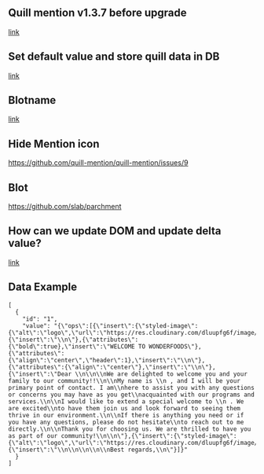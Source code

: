 ## Quill mention v1.3.7 before upgrade

[link](https://github.com/quill-mention/quill-mention/commit/01e4984537194a8f005093782d939cc84d4659bb)

## Set default value and store quill data in DB

[link](https://github.com/slab/quill/issues/2276)

## Blotname

[link](https://github.com/slab/quill/issues/3885)

## Hide Mention icon

https://github.com/quill-mention/quill-mention/issues/9

## Blot

https://github.com/slab/parchment

## How can we update DOM and update delta value?

[link](https://github.com/slab/quill/issues/1241#issuecomment-271389347)

## Data Example

```
[
  {
    "id": "1",
    "value": "{\"ops\":[{\"insert\":{\"styled-image\":{\"alt\":\"logo\",\"url\":\"https://res.cloudinary.com/dluupfg6f/image/upload/v1721041911/tnaxt5jpoqe3mszytsmh.png\",\"width\":\"100\",\"height\":\"100\",\"align\":\"center\"}}},{\"insert\":\"\\n\"},{\"attributes\":{\"bold\":true},\"insert\":\"WELCOME TO WONDERFOODS\"},{\"attributes\":{\"align\":\"center\",\"header\":1},\"insert\":\"\\n\"},{\"attributes\":{\"align\":\"center\"},\"insert\":\"\\n\"},{\"insert\":\"Dear \\n\\n\\nWe are delighted to welcome you and your family to our community!!\\n\\nMy name is \\n , and I will be your primary point of contact. I am\\nhere to assist you with any questions or concerns you may have as you get\\nacquainted with our programs and services.\\n\\nI would like to extend a special welcome to \\n . We are excited\\nto have them join us and look forward to seeing them thrive in our environment.\\n\\nIf there is anything you need or if you have any questions, please do not hesitate\\nto reach out to me directly.\\n\\nThank you for choosing us. We are thrilled to have you as part of our community!\\n\\n\"},{\"insert\":{\"styled-image\":{\"alt\":\"logo\",\"url\":\"https://res.cloudinary.com/dluupfg6f/image/upload/v1721042008/jjsvxvuerzagmhcev2qb.png\",\"width\":\"50\",\"height\":\"50\",\"align\":\"left\"}}},{\"insert\":\"\\n\\n\\n\\n\\nBest regards,\\n\"}]}"
  }
]
```
